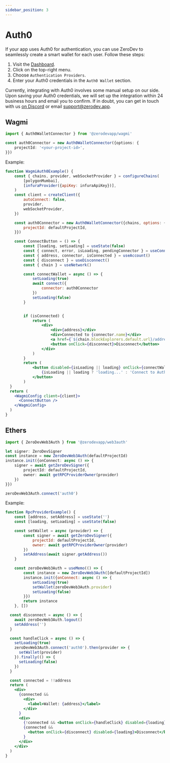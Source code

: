```yaml
---
sidebar_position: 3
---
```


# Auth0

If your app uses Auth0 for authentication, you can use ZeroDev to seamlessly create a smart wallet for each user.  Follow these steps:

1. Visit the [Dashboard](https://dashboard.zerodev.app/).
2. Click on the top-right menu.
3. Choose `Authentication Providers`.
4. Enter your Auth0 credentials in the `Auth0 Wallet` section.

Currently, integrating with Auth0 involves some manual setup on our side.  Upon saving your Auth0 credentials, we will set up the integration within 24 business hours and email you to confirm.  If in doubt, you can get in touch with us [on Discord](https://discord.gg/KS9MRaTSjx) or email support@zerodev.app.

## Wagmi

```typescript
import { Auth0WalletConnector } from '@zerodevapp/wagmi'

const auth0Connector = new Auth0WalletConnector({options: {
    projectId: '<your-project-id>',
}})
```

Example:

```jsx live folded
function WagmiAuth0Example() {
    const { chains, provider, webSocketProvider } = configureChains(
        [polygonMumbai],
        [infuraProvider({apiKey: infuraApiKey})],
    )
    const client = createClient({
        autoConnect: false,
        provider,
        webSocketProvider,
    })

    const auth0Connector = new Auth0WalletConnector({chains, options: {
        projectId: defaultProjectId,
    }})

    const ConnectButton = () => {
        const [loading, setLoading] = useState(false)
        const { connect, error, isLoading, pendingConnector } = useConnect()
        const { address, connector, isConnected } = useAccount()
        const { disconnect } = useDisconnect()
        const { chain } = useNetwork()

        const connectWallet = async () => {
            setLoading(true)
            await connect({
                connector: auth0Connector
            })
            setLoading(false)
        }


        if (isConnected) {
            return (
                <div>
                    <div>{address}</div>
                    <div>Connected to {connector.name}</div>
                    <a href={`${chain.blockExplorers.default.url}/address/${address}`} target="_blank">Explorer</a><br />
                    <button onClick={disconnect}>Disconnect</button>
                </div>
            )
        }
        return (
            <button disabled={isLoading || loading} onClick={connectWallet}>
                {isLoading || loading ? 'loading...' : 'Connect to Auth0'}
            </button>
        )
  }
  return (
    <WagmiConfig client={client}>
      <ConnectButton />
    </WagmiConfig>
  )
}
```

## Ethers

```typescript
import { ZeroDevWeb3Auth } from '@zerodevapp/web3auth'

let signer: ZeroDevSigner
const instance = new ZeroDevWeb3Auth(defaultProjectId)
instance.init({onConnect: async () => {
    signer = await getZeroDevSigner({
        projectId: defaultProjectId,
        owner: await getRPCProviderOwner(provider)
    })
}})

zeroDevWeb3Auth.connect('auth0')
```

Example:

```jsx live folded
function RpcProviderExample() {
    const [address, setAddress] = useState('')
    const [loading, setLoading] = useState(false)

    const setWallet = async (provider) => {
        const signer = await getZeroDevSigner({
            projectId: defaultProjectId,
            owner: await getRPCProviderOwner(provider)
        })
        setAddress(await signer.getAddress())
    }

    const zeroDevWeb3Auth = useMemo(() => {
        const instance = new ZeroDevWeb3Auth([defaultProjectId])
        instance.init({onConnect: async () => {
            setLoading(true)
            setWallet(zeroDevWeb3Auth.provider)
            setLoading(false)
        }})
        return instance
    }, [])

  const disconnect = async () => {
    await zeroDevWeb3Auth.logout()
    setAddress('')
  }

  const handleClick = async () => {
    setLoading(true)
    zeroDevWeb3Auth.connect('auth0').then(provider => {
      setWallet(provider)
    }).finally(() => {
      setLoading(false)
    })
  }

  const connected = !!address
  return (
    <div>
      {connected && 
        <div>
          <label>Wallet: {address}</label>
        </div>
      }
      <div>
        {!connected && <button onClick={handleClick} disabled={loading}>{ loading ? 'loading...' : 'Create Wallet'}</button>}
        {connected && 
          <button onClick={disconnect} disabled={loading}>Disconnect</button>
        }
      </div>
    </div>
  )
}
```
